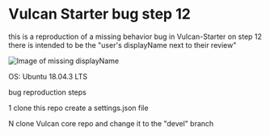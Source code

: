 
# Vulcan Starter bug step 12

this is a reproduction of a  missing behavior bug in Vulcan-Starter
on step 12 there is intended to be the "user's displayName next to their review"

![Image of missing displayName](../devel/Screenshot%20from%202019-11-20%2006-42-22.png)

OS: Ubuntu 18.04.3 LTS

bug reproduction steps

1 clone this repo
create a settings.json file


N clone Vulcan core repo and change it to the "devel" branch 

